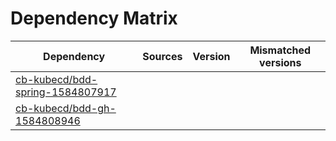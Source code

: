 # Dependency Matrix

Dependency | Sources | Version | Mismatched versions
---------- | ------- | ------- | -------------------
[cb-kubecd/bdd-spring-1584807917](https://github.com/cb-kubecd/bdd-spring-1584807917.git) |  | []() | 
[cb-kubecd/bdd-gh-1584808946](https://github.com/cb-kubecd/bdd-gh-1584808946.git) |  | []() | 
